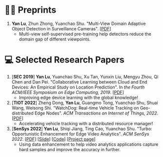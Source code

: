 # 🧑‍🎨 Preprints
1. __Yan Lu__, Zhun Zhong, Yuanchao Shu. "Multi-View Domain Adaptive Object Detection in Surveillance Cameras". [[PDF](https://arxiv.org/abs/2102.03442)]
   - Multi-view self-supervised pre-training help detectors reduce the domain gap of different viewpoints.

# 💻 Selected Research Papers
1. [__SEC 2019__] __Yan Lu__, Yuanchao Shu, Xu Tan, Yunxin Liu, Mengyu Zhou, Qi Chen and Dan Pei. "Collaborative Learning between Cloud and End Devices: An Empirical Study on Location Prediction". In _the Fourth ACM/IEEE Symposium on Edge Computing, 2019_. [[PDF](https://github.com/Jason-cs18/Jason-cs18.github.io/blob/main/papers/sec19colla.pdf)]
   - Improving edge device learning with the global knowledge!
2. [__TIOT 2022__] Zheng Dong, __Yan Lu__, Guangmo Tong, Yuanchao Shu, Shuai Wang, Weisong Shi. "WatchDog: Real-time Vehicle Tracking on Geo-distributed Edge Nodes". _ACM Transactions on Internet of Things, 2022_. [[PDF](https://github.com/Jason-cs18/Jason-cs18.github.io/blob/main/papers/watchdog22.pdf)]
    - Accelerating vehicle tracking with a distributed resource manager! 
3. [__SenSys 2022__] __Yan Lu__, Shiqi Jiang, Ting Cao, Yuanchao Shu. "Turbo: Opportunistic Enhancement for Edge Video Analytics". _ACM SenSys 2022_. [[PDF]()] [[Slide]()] [[Code](aka.ms/turbo-project)] [[Project page](https://sites.google.com/view/turbo-video/home)]
   - Using data enhancement to help video analytics applications capture hard samples and improve the accuracy in further.